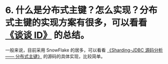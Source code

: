 # 6. 什么是分布式主键？怎么实现？分布式主键的实现方案有很多，可以看看 [《谈谈 ID》](http://www.iocoder.cn/Architecture/talk-about-global-id/) 的总结。

一般来说，目前采用 SnowFlake 的居多，可以看看 [《Sharding-JDBC 源码分析 —— 分布式主键》](http://www.iocoder.cn/Sharding-JDBC/distributed-id/?vip) 的源码的具体实现，比较简单。

